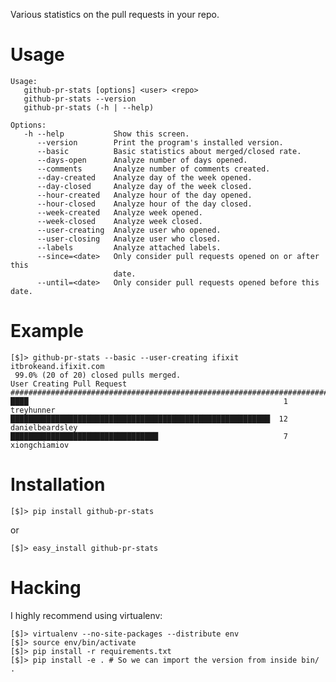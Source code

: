 Various statistics on the pull requests in your repo.

# Usage

    Usage:
       github-pr-stats [options] <user> <repo>
       github-pr-stats --version
       github-pr-stats (-h | --help)
    
    Options:
       -h --help           Show this screen.
          --version        Print the program's installed version.
          --basic          Basic statistics about merged/closed rate.
          --days-open      Analyze number of days opened.
          --comments       Analyze number of comments created.
          --day-created    Analyze day of the week opened.
          --day-closed     Analyze day of the week closed.
          --hour-created   Analyze hour of the day opened.
          --hour-closed    Analyze hour of the day closed.
          --week-created   Analyze week opened.
          --week-closed    Analyze week closed.
          --user-creating  Analyze user who opened.
          --user-closing   Analyze user who closed.
          --labels         Analyze attached labels.
          --since=<date>   Only consider pull requests opened on or after this
                           date.
          --until=<date>   Only consider pull requests opened before this date.
# Example

    [$]> github-pr-stats --basic --user-creating ifixit itbrokeand.ifixit.com
     99.0% (20 of 20) closed pulls merged.
    User Creating Pull Request
    ###############################################################################
    ████                                                         1  treyhunner
    ██████████████████████████████████████████████████████████  12  danielbeardsley
    █████████████████████████████████                            7  xiongchiamiov

# Installation

    [$]> pip install github-pr-stats

or

    [$]> easy_install github-pr-stats

# Hacking

I highly recommend using virtualenv:

    [$]> virtualenv --no-site-packages --distribute env
    [$]> source env/bin/activate
    [$]> pip install -r requirements.txt
    [$]> pip install -e . # So we can import the version from inside bin/ .

